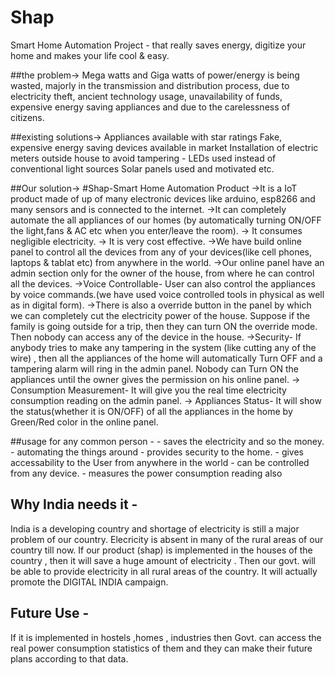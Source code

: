 # Shap
Smart Home Automation Project - that really saves energy, digitize your home and makes your life cool &amp; easy.

##the problem->
	Mega watts and Giga watts of power/energy is being wasted, majorly in the transmission and distribution process, due to electricity theft, ancient technology usage, unavailability of funds, expensive energy saving appliances and due to the carelessness of citizens.

##existing solutions->
    Appliances available with star ratings
    Fake, expensive energy saving devices available in market
    Installation of electric meters outside house to avoid tampering - LEDs used instead of conventional light sources
    Solar panels used and motivated etc.

##Our solution->
#Shap-Smart Home Automation Product
	->It is a IoT product made of up of many electronic devices like arduino, esp8266 and many sensors and is connected to the internet.
	->It can completely automate the all appliances of our homes (by automatically turning ON/OFF the light,fans & AC etc when you enter/leave the room).
	-> It consumes negligible electricity.
	-> It is very cost effective.
	->We have build online panel to control all the devices from any of your devices(like cell phones, laptops & tablat etc) from anywhere in the world.
	->Our online panel have an admin section only for the owner of the house, from where he can control all the devices. 
	->Voice Controllable- User can also control the appliances by voice commands.(we have used voice controlled tools in physical as well as in digital form).
	->There is also a override button in the panel by which we can completely cut the electricity power of the house. Suppose if the family is going outside for a trip, then they can turn ON the override mode. Then nobody can access any of the device in the house. 
	->Security- If anybody tries to make any tampering in the system (like cutting any of the wire) , then all the appliances of the home will automatically Turn OFF and a tampering alarm will ring in the admin panel. Nobody can Turn ON the appliances until the owner gives the permission on his online panel.
	-> Consumption Measurement- It will give you the real time electricity consumption reading on the admin panel.
	-> Appliances Status- It will show the status(whether it is ON/OFF) of all the appliances in the home by Green/Red color in the online panel.

##usage for any common person - 
	- saves the electricity and so the money.
	- automating the things around
	- provides security to the home.
	- gives accessability to the User from anywhere in the world 
	- can be controlled from any device.
	- measures the power consumption reading also

## Why India needs it -
India is a developing country and shortage of electricity is still a major problem of our country. Elecricity is absent in many of the rural areas of our country till now. If our product (shap) is implemented in the houses of the country , then it will save a huge amount of electricity . Then our govt. will be able to provide electricity in all rural areas of the country. It will actually promote the DIGITAL INDIA campaign.

## Future Use - 
If it is implemented in hostels ,homes , industries then Govt. can access the real power consumption statistics of them and they can make their future plans according to that data.